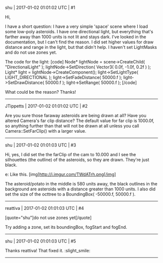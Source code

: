 shu | 2017-01-02 01:01:02 UTC | #1

Hi, 

I have a short question: I have a very simple 'space' scene where I load some low-poly asteroids. I have one directional light, but everything that's farther away than 1000 units is not lit and stays dark.
I've looked in the documentation, but I can't find the reason. I did set higher values for draw distance and range in the light, but that didn't help. I haven't set LightMasks and do not use zones yet.

The code for the light:
[code]
  Node* lightNode = scene->CreateChild( "DirectionalLight" );
  lightNode->SetDirection( Vector3( 0.0f, -1.0f, 0.2f ) );
  Light* light = lightNode->CreateComponent<Light>();
  light->SetLightType( LIGHT_DIRECTIONAL );
  light->SetFadeDistance( 50000.f );
  light->SetDrawDistance( 50000.f );
  light->SetRange( 50000.f );
[/code]

What could be the reason? 
Thanks!

-------------------------

JTippetts | 2017-01-02 01:01:02 UTC | #2

Are you sure those faraway asteroids are being drawn at all? Have you altered Camera's far clip distance? The default value for far clip is 1000.0f, so anything further than that will not be drawn at all unless you call Camera::SetFarClip() with a larger value.

-------------------------

shu | 2017-01-02 01:01:03 UTC | #3

Hi, yes, I did set the the farClip of the cam to 10.000 and I see the silhouettes (the outline) of the asteroids, so they are drawn. They're just black.

e: Like this.
[img]http://i.imgur.com/TWdATrh.png[/img]

The asteroid/potato in the middle is 580 units away, the black outlines in the background are asteroids with a distance greater than 1000 units. 
I also did set the size of the octtree to a BoundingBox( -50000.f, 50000.f ).

-------------------------

reattiva | 2017-01-02 01:01:03 UTC | #4

[quote="shu"]do not use zones yet[/quote]

Try adding a zone, set its boundingBox, fogStart and fogEnd.

-------------------------

shu | 2017-01-02 01:01:03 UTC | #5

Thanks reattiva! That fixed it. :slight_smile:

-------------------------

